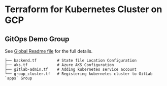 # Terraform for Kubernetes Cluster on GCP

## GitOps Demo Group
See [Global Readme file](https://gitlab.com/gitops-demo/readme/-/blob/master/README.md) for the full details.

```
├── backend.tf         # State file Location Configuration
├── aks.tf             # Azure AKS Configuration
├── gitlab-admin.tf    # Adding kubernetes service account
└── group_cluster.tf   # Registering kubernetes cluster to GitLab `apps` Group
```
